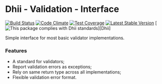 # Dhii - Validation - Interface

[![Build Status](https://travis-ci.org/Dhii/validation-interface.svg?branch=master)](https://travis-ci.org/Dhii/validation-interface)
[![Code Climate](https://codeclimate.com/github/Dhii/validation-interface/badges/gpa.svg)](https://codeclimate.com/github/Dhii/validation-interface)
[![Test Coverage](https://codeclimate.com/github/Dhii/validation-interface/badges/coverage.svg)](https://codeclimate.com/github/Dhii/validation-interface/coverage)
[![Latest Stable Version](https://poser.pugx.org/dhii/validation-interface/version)](https://packagist.org/packages/dhii/validation-interface)
[![This package complies with Dhii standards](https://img.shields.io/badge/Dhii-Compliant-green.svg?style=flat-square)][Dhii]

Simple interface for most basic validator implementations.

### Features
- A standard for validators;
- Report validation errors as exceptions;
- Rely on same return type across all implementations;
- Flexible validation error format.
